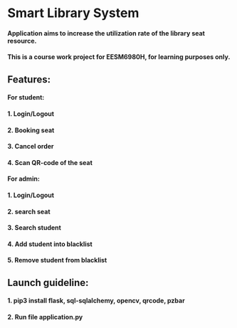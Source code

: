 # Smart Library System
#### Application aims to increase the utilization rate of the library seat resource.
#### This is a course work project for EESM6980H, for learning purposes only.

## Features: 
#### For student: 
#### 1. Login/Logout 
#### 2. Booking seat
#### 3. Cancel order
#### 4. Scan QR-code of the seat

#### For admin: 
#### 1. Login/Logout
#### 2. search seat
#### 3. Search student
#### 4. Add student into blacklist
#### 5. Remove student from blacklist

## Launch guideline:
#### 1. pip3 install flask, sql-sqlalchemy, opencv, qrcode, pzbar
#### 2. Run file application.py
